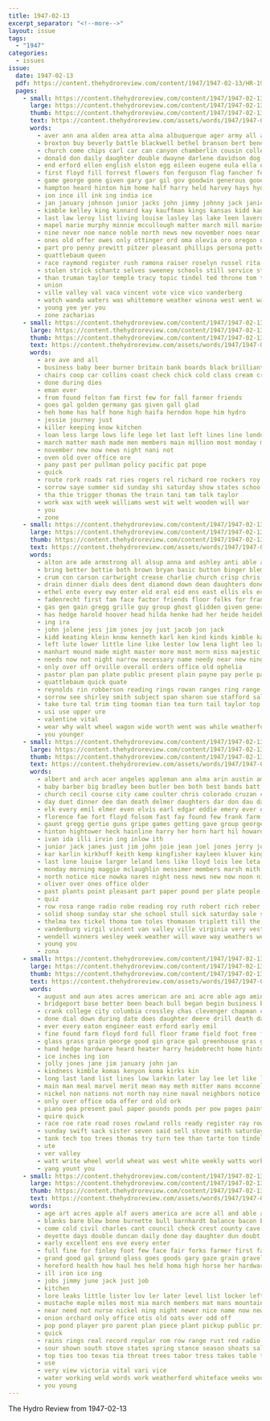 ```yaml
---
title: 1947-02-13
excerpt_separator: "<!--more-->"
layout: issue
tags:
  - "1947"
categories:
  - issues
issue:
  date: 1947-02-13
  pdf: https://content.thehydroreview.com/content/1947/1947-02-13/HR-1947-02-13.pdf
  pages:
    - small: https://content.thehydroreview.com/content/1947/1947-02-13/small/HR-1947-02-13-01.jpg
      large: https://content.thehydroreview.com/content/1947/1947-02-13/large/HR-1947-02-13-01.jpg
      thumb: https://content.thehydroreview.com/content/1947/1947-02-13/thumbnails/HR-1947-02-13-01.jpg
      text: https://content.thehydroreview.com/assets/words/1947/1947-02-13/HR-1947-02-13-01.txt
      words:
        - aver ann ana alden area atta alma albuquerque ager army all adams ago armstrong american alfred age and april able auxier are alfalfa agent
        - broxton buy beverly battle blackwell bethel branson bert bene basic bridgeport binger bible bourke business bas belle black barber bie book burton boy bill bin betty belcher beth bers borger brewington bost began but bain boys big baptist bel brannon bingham baker bird bond back bradley bil been ban bore bonds brown burgman bread billy best brothers both bunch born
        - church come chips carl car can canyon chamberlin cousin college cold carne clark close company christian chapman crum cecil chester cota carr counter carter class city coffee curtain copper claude carnegie con came corns chet cappella cash clack coach cobb cart clinton cheer christmas court callahan clyde caroline carruth colony coe course custer comes cant corn cartwright cedar cogan county caldwell call columbia
        - donald don daily daughter double dwayne darlene davidson dog dorothy due day deans davis dungan drop during dent dow dimes doris dene days dick denham done dir detweiler dunn death dunnington dies dyes degree
        - end erford ellen english elston egg eileen eugene eula ella enter entz else emmert eakins every early elba ernest ent earl
        - first floyd fill forrest flowers fon ferguson flag fancher fea foe fell floor fairly from fund florida forks found full fullerton famous flower frost friday farm few fam faye fewer foote ford for forth front fore fort finley
        - game george gone given gary gar gil gov goodwin generous goods glass good glen glenn gia going gen ghia gloria games gene gave gripe geary ger guest getting ghost
        - hampton heard hinton him home half harry held harvey hays hydro has henry hens herb homan had honor hike house hicklin holderman how her high hot homa hold heart heineman hubbard harold hume haskell heger hues hen helen head
        - ion ince ill ink ing india ice
        - jan january johnson junior jacks john jimmy johnny jack janice jim joe juanita jess job jure
        - kimble kelley king kinnard kay kauffman kings kansas kidd kaufman kayleen kaye kingfisher
        - last law leroy list living louise lasley las lake leen laverne loop lyn lola later larger lok lucian leader len lilie lose loretta lee lata little long legion light letha lizzie lay lou look lead lor life longs left letter lawton liebe lair lynn loss
        - mapel marie murphy minnie mccullough matter march mill marion men more mee made most miss murray martha melvin moore monday mccurry mogg myrtle members meal marilyn mol man mil mor maxine monia mines music may missouri money maybe maker morning much main mound miners miner mon mis many mene mary mens major marine millwee
        - nine never noe nance noble north news new november noes near navy ner now not night nip need noon niehues neate
        - ones old offer owes only ottinger ord oma olevia oro oregon office over
        - part pro penny prewitt pitzer pleasant phillips persona potter people pieper plan pie porter pat per pankratz pacific point par pastor past points pany present patterson paper president place pen phipps plows pio peaker prom pet pay player pea price public
        - quattlebaum queen
        - race raymond register rush ramona raiser roselyn russel rita ray ried ross rowland reno round reynolds russell richard room ram rod ralph rex reeve river route roberta ruth rally rick roy rowlands rains reer riley ryan rain roll
        - stolen strick schantz selves sweeney schools still service standing shine season store shy school state sions salt show sur score set special spies stormy scott stange servi saturday sally six snow sai speaker shirley staples sale spring stacy speak sayre sweet stole smith straight she sharry student schultz son stuff shanklin sat seven sun supply shell session seen schwab slemp song style scout sunday said sims sylvia spain sang see side suter suba
        - than truman taylor temple tracy topic tindel ted throne tom trong tooman toe thompson tate tilt thing takes the thomas too thiessen trac take town till tod tourney times trip tor then tuttle taken tie tuck texas team tha tour tell tool them talk termine thoma teacher ton thomason tea try triplett
        - union
        - ville valley val vaca vincent vote vice vico vanderberg
        - watch wanda waters was whittemore weather winona west went washita wayland win way waste won work world with weatherford waldo wilma william wire will woodrow week walker wes while working wil wee weeks walls winning wiener ward weathers waker wild warner
        - young yee yer you
        - zone zacharias
    - small: https://content.thehydroreview.com/content/1947/1947-02-13/small/HR-1947-02-13-02.jpg
      large: https://content.thehydroreview.com/content/1947/1947-02-13/large/HR-1947-02-13-02.jpg
      thumb: https://content.thehydroreview.com/content/1947/1947-02-13/thumbnails/HR-1947-02-13-02.jpg
      text: https://content.thehydroreview.com/assets/words/1947/1947-02-13/HR-1947-02-13-02.txt
      words:
        - are ave and all
        - business baby beer burner britain bank boards black brilliant been began brennan bogin
        - chairs coop car collins coast check chick cold class cream crystal choice cashier camp cry caddo county
        - done during dies
        - eman ever
        - from found felton fam first few for fall farmer friends
        - goes gal golden germany gas given gall glad
        - heh home has half hone high haifa herndon hope him hydro
        - jessie journey just
        - killer keeping know kitchen
        - loan less large lows life lege let last left lines line london
        - march matter mash made men members main million most monday mein mass moth miner
        - november new now news night nani not
        - oven old over office ore
        - pany past per pullman policy pacific pat pope
        - quick
        - route rork roads rat ries rogers rel richard roe rockers roy radio range
        - sorrow saye summer sid sunday shi saturday show states schoo stove shows start speed sherwin spring shad school strong small shall
        - tha thie trigger thomas the train tani tam talk taylor
        - work wax with week williams west wit welt wooden will war
        - you
        - zone
    - small: https://content.thehydroreview.com/content/1947/1947-02-13/small/HR-1947-02-13-03.jpg
      large: https://content.thehydroreview.com/content/1947/1947-02-13/large/HR-1947-02-13-03.jpg
      thumb: https://content.thehydroreview.com/content/1947/1947-02-13/thumbnails/HR-1947-02-13-03.jpg
      text: https://content.thehydroreview.com/assets/words/1947/1947-02-13/HR-1947-02-13-03.txt
      words:
        - alton are ade armstrong all alsup anna and ashley anti able alfalfa alfred
        - bring better bettie both brown bryan basic button binger blem bank boast brecht ball blend been body buyers but big bars bendix brought business bar bill
        - crum con carson cartwright crease charlie church crisp chris city case certain carruth carbon car company chisum cloud county col can clock colony carlisle chambers come caddo center change
        - drain dinner dials dees dent diamond down dean daughters done delay day door daughter during date dress davidson der dark duren
        - ethel ente every ewy enter eld eral eid ens east ellis els economy edwin end edge ely entz
        - fadenrecht first fam face factor friends floor folks for francis friday folk famous frost fed freidline froese forget from front fea frank fine
        - gas gen gain gregg grille guy group ghost glidden given general
        - has hedge harold hoover head hilda henke had her heide heidebrecht hydro heart henry hansen han hay harry homes hea hood him holes home horn how
        - ing ira
        - john jolene jess jim jones joy just jacob jon jack
        - kidd keating klein know kenneth karl ken kind kinds kimble kauf
        - left lute lower little line like lester low lena light leo lamp louise lillie leroy lines last lookeba large larger laundry
        - manhart mound made might master more most morn miss majestic maller man model members monday main may millwee many must mode marshall milton
        - needs now not night narrow necessary name needy near new ning nation
        - only over off orville overall orders office old ophelia
        - pastor plan pan plate public present plain payne pay perle pankratz policy per power pauline proper
        - quattlebaum quick quate
        - reynolds rin robberson reading rings rowan ranges ring range reason rate records rear regular rey radio
        - sorrow see shirley smith subject span sharon sue stafford sale set shawnee sharry station said sunday switch seo sun sister smooth service show sales seek shall sincere saturday schantz session south style still surgeon steel sellers sen shirts ser special simpson
        - take ture tal trim ting tooman tian tea turn tail taylor top tures taff tor tee terry the
        - usi use upper ure
        - valentine vital
        - wear why walt wheel wagon wide worth went was while weatherford whittemore willi welcome wendell well wieland work white will wait world want week with wilbur waldo williams win wilfred webb
        - you younger
    - small: https://content.thehydroreview.com/content/1947/1947-02-13/small/HR-1947-02-13-04.jpg
      large: https://content.thehydroreview.com/content/1947/1947-02-13/large/HR-1947-02-13-04.jpg
      thumb: https://content.thehydroreview.com/content/1947/1947-02-13/thumbnails/HR-1947-02-13-04.jpg
      text: https://content.thehydroreview.com/assets/words/1947/1947-02-13/HR-1947-02-13-04.txt
      words:
        - albert and arch acer angeles appleman ann alma arin austin america alvin arnold ale are able ane alfalfa all
        - baby barber big bradley been butler ben both best bands batt burr bring boston bob betty bertha blough but boys brown bidding byran bread blest byram blue barger band buyers bill bethel butcher
        - church cecil course city came coulter chris colorado cruzan crosswhite carruth crissman coe cream clinton carlson car chester cap cox cortez crowder cost come county carrier clair count charles custer cobb colony crea cattle caddo cyril carl
        - day duet dinner dee dan death delmer daughters dar don dau daughter due dewey dick doris dress dale ditmore dimes
        - elk every emil elmer even elvis earl edgar eddie emery ever end
        - florence fae fort floyd folsom fast fay found few frank farm flowers flor field fake fulton for flank faithful fam friday fost first fife freer favorite ferries from finley farra
        - gaunt gregg gertie guns gripe games getting gave group george ginger guest
        - hinton hightower heck hainline harry her horn hart hil howard had hine hattie hot henry hamilton homer house home heres has hopewell hai heart high head hydro hall hon huss harvey
        - ivan ida illi irvin ing inlow ith
        - junior jack janes just jim john joie jean joel jones jerry jolly
        - kar karlin kirkhuff keith kemp kingfisher kayleen kluver king
        - last lone louise larger leland lens like lloyd lois lee leta loyd lucky left lunch lease los line losing little lester late lewis lat land leonard life lex let longer len
        - monday morning maggie mclaughlin messimer members marsh mith most miler mickey mel mac miss made more martin mar miller marshall mae martha much mon meeks
        - north notice nice nowka nares night ness news new now noon nixon not
        - oliver over ones office older
        - past plants point pleasant part paper pound per plate people proud place payne price pitzer par pieper pink present pian prom pete parker paul
        - quiz
        - row rosa range radio robe reading roy ruth robert rich reber reno rex res ronald ruhl randolph russell richard rowland rummage rest
        - solid shoop sunday star she school stull sick saturday sale shock show sone smaller sons see spar sky second sparks short sea sharry sylvester son service silk selma song shipp sickles sell stock sas season strong spain smith stromberg shower stout street score
        - thelma tex tickel thoma tom toles thomason triplett till the teacher ted
        - vandenburg virgil vincent van valley ville virginia very vester
        - wendell winners wesley week weather will wave way weathers west wayne williams work winner worthy wit was weatherford won waldron werling welcome went willis weeks want with waller wilson
        - young you
        - zona
    - small: https://content.thehydroreview.com/content/1947/1947-02-13/small/HR-1947-02-13-05.jpg
      large: https://content.thehydroreview.com/content/1947/1947-02-13/large/HR-1947-02-13-05.jpg
      thumb: https://content.thehydroreview.com/content/1947/1947-02-13/thumbnails/HR-1947-02-13-05.jpg
      text: https://content.thehydroreview.com/assets/words/1947/1947-02-13/HR-1947-02-13-05.txt
      words:
        - august and aun ates acres american are ani acre able ago amin army all
        - bridgeport base better been beach bull began begin business bond bev bag ber blue bear buckmaster board baby butts book brown begun boh best box blood bethel bacon bert bottle breaker
        - crank college city columbia crossley chas clevenger chapman cream chico cedar coffee cater current county cope chick clyde caddo col carry chief car card cost cash come cook class cane con cake clover case company
        - done dial down during date does daughter deere drill death daily dog days day dine director dewey
        - ever every eaton engineer east erford early emil
        - fine found farm floyd ford full floor frame field foot free fresh flay fame fruit friends for fig furnish flag fuel fing from first fried
        - glass grass grain george good gin grace gal greenhouse gras grams group gener general gravel going gan
        - hand hedge hardware heard heater harry heidebrecht home hinton ham hatfield hun handle hydro has hundred happy hearst harbor hay hes
        - ice inches ing ion
        - jolly jones jane jim january john jan
        - kindness kimble komas kenyon koma kirks kin
        - long last land list lines low larkin later lay lee let like love lewis line laundry lister larger
        - main man meal marvel merit mean may meth mitter mans mcconnell must mash major music model mode mak method mana money miles most more many moore messimer moses
        - nickel non nations not north nay nine naval neighbors notice new now
        - only over office oda offer ord old ork
        - piano pea present paul paper pounds ponds per pow pages painting pet pick pho pickup pro pie plants power pleasant pay place ports plant peart past pack plan
        - quire quick
        - race roe rate road roses rowland rolls ready register ray row russo radio roundy regular ranks roll real reason rates rad
        - sunday swift sack sister seven said sell stove smith saturday sale station slow save special show sion storm smart sumption september ser south shade sawatzky service see stockton shown set sports space slemp single seed size step start star shanks sand sewing stuber summer season stock side still
        - tank tech too trees thomas try turn tee than tarte ton tindel tine tickel then tane the triplett tor
        - ute
        - ver valley
        - watt write wheel world wheat was west white weekly watts work word watkins week weather wise wear western will weathers with weatherford water wash well wide washita welty war wary
        - yang yount you
    - small: https://content.thehydroreview.com/content/1947/1947-02-13/small/HR-1947-02-13-06.jpg
      large: https://content.thehydroreview.com/content/1947/1947-02-13/large/HR-1947-02-13-06.jpg
      thumb: https://content.thehydroreview.com/content/1947/1947-02-13/thumbnails/HR-1947-02-13-06.jpg
      text: https://content.thehydroreview.com/assets/words/1947/1947-02-13/HR-1947-02-13-06.txt
      words:
        - age art acres apple alf avers america are acre all and able ave
        - blanks bare blew bone burnette bull barnhardt balance bacon bath been bank bureau baby buggy beans born better baldwin beets brought but bay bruce blind beer brewers breeding box bolle bring belcher belt bin blight bleach boston
        - come cold civil charles cant council check crest county cave cream can call chest church clover city comes caul crowell clerk cheese cherry cotton cattle chai charlie caddo coffee chair cubic cost current case cone christian cooling clear care chick
        - deyette days double duncan daily done day daughter dun doubt does down date domino
        - early excellent ens eve every enter
        - full fine for finley foot few face fair forks farmer first farm favorite fill floor file found friends furnace ford faster fix from fail free
        - grand good gal ground glass goes goods gary gaze grain gravel
        - hereford health how haul hes held homa high horse her hardware holding hebb heater hot has herd handle ham hydro had haskell herbert home him hollywood hinton head
        - ill iron ice ing
        - jobs jimmy june jack just job
        - kitchen
        - lore leaks little lister lov ler later level list locker left last living lunch lamp live let
        - mustache maple miles most mia march members mat mans mountain must many male mar milk mail mill men more miss minor mattress meal man mangle may
        - near need not nurse nickel ning night newer nice name now new
        - onion orchard only office otis old oats over odd off
        - pop pond player pro parent plan piece plant pickup public price power peach place prairie patience pork port plants per pounds pad pump
        - quick
        - rains rings real record regular rom row range rust red radio roy rais ready rocker roots room ree rome ring ream rape ruth
        - sour shown south stove states spring stance season shoats sales silver sid seed sonny silo sal save slade she sees side stands steel stores service spell start sleek sit sell ser special sand sale seems salt store state shows storm standing sink school shave stange suite see said standard son suit stoe shadow shape set summer second springs sat
        - top ties too texas tia threat trees tabor tress takes table tane thing treat trip tha the thiessen turn than tak tree
        - use
        - very view victoria vital vari vice
        - water working weld words work weatherford whiteface weeks wood wool wait wife washington winter wars was wire white with world will weathers wedding walker went
        - you young
---
```


The Hydro Review from 1947-02-13

<!--more-->

